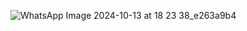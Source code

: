 ![WhatsApp Image 2024-10-13 at 18 23 38_e263a9b4](https://github.com/user-attachments/assets/52ea0bd2-d199-4672-aeb7-e46799fcd7f8)
